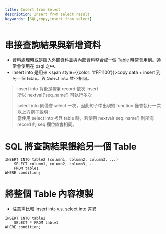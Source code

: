 ```yaml
---
title: Insert from Select
description: Insert from select result
keywords: [SQL,copy,insert from select]
---
```


# 串接查詢結果與新增資料
* 資料處理時或是匯入外部資料並與內部資料整合成一個 Table 時常會用到。通常會使用在 psql 之中。
* insert into 是用來 <span style={{color: '#FF1100'}}>copy data + insert</span> 到另一個 table。與 Select into 並不相同。

> insert  into  背後是每筆 record 依次 insert  
> 所以 nextval('seq_name') 可執行多次  
>
> select into 則僅會 select 一次，因此句子中出現的 function 僅會執行一次  
> 以上方例子說明 :   
> 當使用 select into 拷貝 table 時，若使用 nextval('seq_name') 則所有 record 的 seq 欄位值會相同。  


# SQL 將查詢結果餵給另一個 Table
```
INSERT INTO table2 (column1, column2, column3, ...)
    SELECT column1, column2, column3, ...
    FROM table1
WHERE condition;
```

# 將整個 Table 內容複製
* 注意需比較 insert into v.s. select into 差異 

```
INSERT INTO table2
    SELECT * FROM table1
WHERE condition;
```